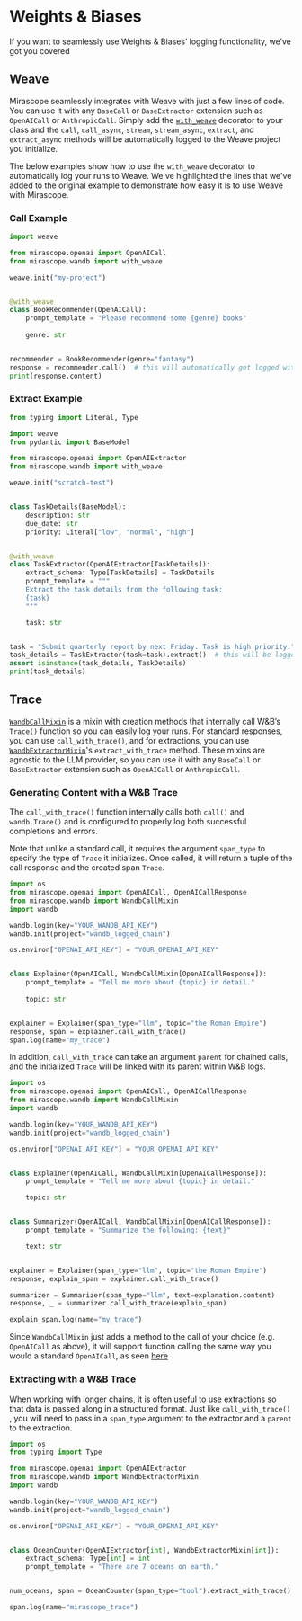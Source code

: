 # Weights & Biases

If you want to seamlessly use Weights & Biases’ logging functionality, we’ve got you covered

## Weave

Mirascope seamlessly integrates with Weave with just a few lines of code. You can use it with any `BaseCall` or `BaseExtractor` extension such as `OpenAICall` or `AnthropicCall`. Simply add the [`with_weave`](../api/wandb/weave.md#mirascope.wandb.weave.with_weave) decorator to your class and the `call`, `call_async`, `stream`, `stream_async`, `extract`, and `extract_async` methods will be automatically logged to the Weave project you initialize.

The below examples show how to use the `with_weave` decorator to automatically log your runs to Weave. We've highlighted the lines that we've added to the original example to demonstrate how easy it is to use Weave with Mirascope.

### Call Example

```python hl_lines="1 4 6 9"
import weave

from mirascope.openai import OpenAICall
from mirascope.wandb import with_weave

weave.init("my-project")


@with_weave
class BookRecommender(OpenAICall):
	prompt_template = "Please recommend some {genre} books"
	
	genre: str


recommender = BookRecommender(genre="fantasy")
response = recommender.call()  # this will automatically get logged with weave
print(response.content)
```

### Extract Example

```python hl_lines="3 7 9 18"
from typing import Literal, Type

import weave
from pydantic import BaseModel

from mirascope.openai import OpenAIExtractor
from mirascope.wandb import with_weave

weave.init("scratch-test")


class TaskDetails(BaseModel):
    description: str
    due_date: str
    priority: Literal["low", "normal", "high"]


@with_weave
class TaskExtractor(OpenAIExtractor[TaskDetails]):
    extract_schema: Type[TaskDetails] = TaskDetails
    prompt_template = """
	Extract the task details from the following task:
	{task}
	"""

    task: str


task = "Submit quarterly report by next Friday. Task is high priority."
task_details = TaskExtractor(task=task).extract()  # this will be logged automatically
assert isinstance(task_details, TaskDetails)
print(task_details)
```

## Trace

[`WandbCallMixin`](../api/wandb/wandb.md#mirascope.wandb.wandb.WandbCallMixin) is a mixin with creation methods that internally call W&B’s `Trace()` function so you can easily log your runs. For standard responses, you can use `call_with_trace()`, and for extractions, you can use [`WandbExtractorMixin`](../api/wandb/wandb.md#mirascope.wandb.wandb.WandbExtractorMixin)'s `extract_with_trace` method. These mixins are agnostic to the LLM provider, so you can use it with any `BaseCall` or `BaseExtractor` extension such as `OpenAICall` or `AnthropicCall`.

### Generating Content with a W&B Trace

The `call_with_trace()` function internally calls both `call()` and `wandb.Trace()` and is configured to properly log both successful completions and errors.

Note that unlike a standard call, it requires the argument `span_type` to specify the type of `Trace` it initializes.  Once called, it will return a tuple of the call response and the created span `Trace`.

```python
import os
from mirascope.openai import OpenAICall, OpenAICallResponse
from mirascope.wandb import WandbCallMixin
import wandb

wandb.login(key="YOUR_WANDB_API_KEY")
wandb.init(project="wandb_logged_chain")

os.environ["OPENAI_API_KEY"] = "YOUR_OPENAI_API_KEY"


class Explainer(OpenAICall, WandbCallMixin[OpenAICallResponse]):
	prompt_template = "Tell me more about {topic} in detail."
	
	topic: str


explainer = Explainer(span_type="llm", topic="the Roman Empire")
response, span = explainer.call_with_trace()
span.log(name="my_trace")
```

In addition, `call_with_trace` can take an argument  `parent` for chained calls, and the initialized `Trace` will be linked with its parent within W&B logs.

```python
import os
from mirascope.openai import OpenAICall, OpenAICallResponse
from mirascope.wandb import WandbCallMixin
import wandb

wandb.login(key="YOUR_WANDB_API_KEY")
wandb.init(project="wandb_logged_chain")

os.environ["OPENAI_API_KEY"] = "YOUR_OPENAI_API_KEY"


class Explainer(OpenAICall, WandbCallMixin[OpenAICallResponse]):
	prompt_template = "Tell me more about {topic} in detail."

	topic: str


class Summarizer(OpenAICall, WandbCallMixin[OpenAICallResponse]):
	prompt_template = "Summarize the following: {text}"

	text: str


explainer = Explainer(span_type="llm", topic="the Roman Empire")
response, explain_span = explainer.call_with_trace()

summarizer = Summarizer(span_type="llm", text=explanation.content)
response, _ = summarizer.call_with_trace(explain_span)

explain_span.log(name="my_trace")
```

Since `WandbCallMixin` just adds a method to the call of your choice (e.g. `OpenAICall` as above), it will support function calling the same way you would a standard `OpenAICall`, as seen [here](../concepts/tools_(function_calling).md)

### Extracting with a W&B Trace

When working with longer chains, it is often useful to use extractions so that data is passed along in a structured format. Just like `call_with_trace()` , you will need to pass in a `span_type` argument to the extractor and a `parent` to the extraction.

```python
import os
from typing import Type

from mirascope.openai import OpenAIExtractor
from mirascope.wandb import WandbExtractorMixin
import wandb

wandb.login(key="YOUR_WANDB_API_KEY")
wandb.init(project="wandb_logged_chain")

os.environ["OPENAI_API_KEY"] = "YOUR_OPENAI_API_KEY"


class OceanCounter(OpenAIExtractor[int], WandbExtractorMixin[int]):
	extract_schema: Type[int] = int
	prompt_template = "There are 7 oceans on earth."


num_oceans, span = OceanCounter(span_type="tool").extract_with_trace()

span.log(name="mirascope_trace")
```
